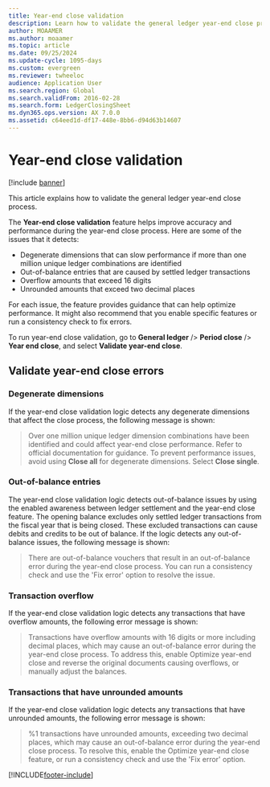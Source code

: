 ```yaml
---
title: Year-end close validation
description: Learn how to validate the general ledger year-end close process.
author: MOAAMER
ms.author: moaamer 
ms.topic: article
ms.date: 09/25/2024
ms.update-cycle: 1095-days
ms.custom: evergreen 
ms.reviewer: twheeloc
audience: Application User
ms.search.region: Global
ms.search.validFrom: 2016-02-28
ms.search.form: LedgerClosingSheet
ms.dyn365.ops.version: AX 7.0.0
ms.assetid: c64eed1d-df17-448e-8bb6-d94d63b14607
---
```


# Year-end close validation

[!include [banner](../includes/banner.md)]

This article explains how to validate the general ledger year-end close process.

The **Year-end close validation** feature helps improve accuracy and performance during the year-end close process. Here are some of the issues that it detects:

- Degenerate dimensions that can slow performance if more than one million unique ledger combinations are identified
- Out-of-balance entries that are caused by settled ledger transactions
- Overflow amounts that exceed 16 digits
- Unrounded amounts that exceed two decimal places

For each issue, the feature provides guidance that can help optimize performance. It might also recommend that you enable specific features or run a consistency check to fix errors.

To run year-end close validation, go to **General ledger** /> **Period close** /> **Year end close**, and select **Validate year-end close**.

## Validate year-end close errors

### Degenerate dimensions

If the year-end close validation logic detects any degenerate dimensions that affect the close process, the following message is shown:

> Over one million unique ledger dimension combinations have been identified and could affect year-end close performance. Refer to official documentation for guidance. To prevent performance issues, avoid using **Close all** for degenerate dimensions. Select **Close single**.

### Out-of-balance entries

The year-end close validation logic detects out-of-balance issues by using the enabled awareness between ledger settlement and the year-end close feature. The opening balance excludes only settled ledger transactions from the fiscal year that is being closed. These excluded transactions can cause debits and credits to be out of balance. If the logic detects any out-of-balance issues, the following message is shown:

> There are out-of-balance vouchers that result in an out-of-balance error during the year-end close process. You can run a consistency check and use the 'Fix error' option to resolve the issue.

### Transaction overflow

If the year-end close validation logic detects any transactions that have overflow amounts, the following error message is shown:

> Transactions have overflow amounts with 16 digits or more including decimal places, which may cause an out-of-balance error during the year-end close process. To address this, enable Optimize year-end close and reverse the original documents causing overflows, or manually adjust the balances.

### Transactions that have unrounded amounts

If the year-end close validation logic detects any transactions that have unrounded amounts, the following error message is shown:

> %1 transactions have unrounded amounts, exceeding two decimal places, which may cause an out-of-balance error during the year-end close process. To resolve this, enable the Optimize year-end close feature, or run a consistency check and use the 'Fix error' option.

[!INCLUDE[footer-include](../../includes/footer-banner.md)]
